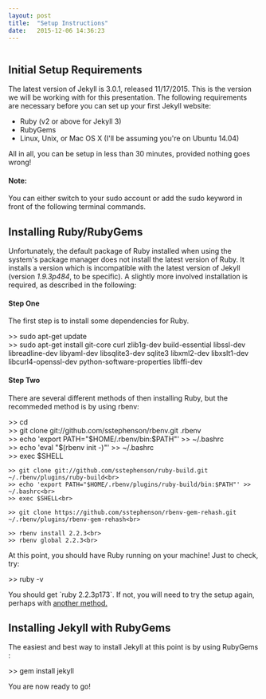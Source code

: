 ```yaml
---
layout: post
title:  "Setup Instructions"
date:   2015-12-06 14:36:23
---
```


<span class="image featured"><img src="/images/setup.png" alt=""></span>

Initial Setup Requirements
---------------------

The latest version of Jekyll is 3.0.1, released 11/17/2015. This is the version we will be working with for this presentation. The following requirements are necessary before you can set up your first Jekyll website:

* Ruby (v2 or above for Jekyll 3)
* RubyGems
* Linux, Unix, or Mac OS X (I'll be assuming you're on Ubuntu 14.04)

All in all, you can be setup in less than 30 minutes, provided nothing goes wrong!

#### Note:

You can either switch to your sudo account or add the sudo keyword in front of the following terminal commands.

Installing Ruby/RubyGems
---------------------

Unfortunately, the default package of Ruby installed when using the system's package manager does not install the latest version of Ruby. It installs a version which is incompatible with the latest version of Jekyll (version <i>1.9.3p484</i>, to be specific). A slightly more involved installation is required, as described in the following:
<br>

#### Step One
The first step is to install some dependencies for Ruby.
<p>
    >> sudo apt-get update <br>
    >> sudo apt-get install git-core curl zlib1g-dev build-essential libssl-dev
libreadline-dev libyaml-dev libsqlite3-dev sqlite3 libxml2-dev libxslt1-dev
libcurl4-openssl-dev python-software-properties libffi-dev
</p>

#### Step Two
There are several different methods of then installing Ruby, but the recommeded method is by using rbenv: 
<p>
    >> cd<br>
    >> git clone git://github.com/sstephenson/rbenv.git .rbenv<br>
    >> echo 'export PATH="$HOME/.rbenv/bin:$PATH"' >> ~/.bashrc<br>
    >> echo 'eval "$(rbenv init -)"' >> ~/.bashrc<br>
    >> exec $SHELL<br>

    >> git clone git://github.com/sstephenson/ruby-build.git ~/.rbenv/plugins/ruby-build<br>
    >> echo 'export PATH="$HOME/.rbenv/plugins/ruby-build/bin:$PATH"' >> ~/.bashrc<br>
    >> exec $SHELL<br>

    >> git clone https://github.com/sstephenson/rbenv-gem-rehash.git ~/.rbenv/plugins/rbenv-gem-rehash<br>

    >> rbenv install 2.2.3<br>
    >> rbenv global 2.2.3<br>
</p>

At this point, you should have Ruby running on your machine! Just to check, try:
<p>
    >> ruby -v
</p>
You should get `ruby 2.2.3p173`. If not, you will need to try the setup again, perhaps with <a href = "https://gorails.com/setup/ubuntu/14.04#ruby-rvm">another method.</a>


Installing Jekyll with RubyGems
---------------------

The easiest and best way to install Jekyll at this point is by using RubyGems :
<p>
    >> gem install jekyll<br>
</p>

You are now ready to go!

